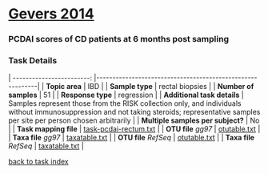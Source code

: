 # [Gevers 2014]( ../docs/gevers.html )
### PCDAI scores of CD patients at 6 months post sampling

### Task Details
| ------------------------: |-----------------------------------------------------------|
| **Topic area**                | IBD                                                |
| **Sample type**               | rectal biopsies                                         |
| **Number of samples**         | 51                                         |
| **Response type**             | regression                                           |
| **Additional task details**              | Samples represent those from the RISK collection only, and individuals without immunosuppression and not taking steroids; representative samples per site per person chosen arbitrarily                                  |
| **Multiple samples per subject?**     | No |
| **Task mapping file**         | [task-pcdai-rectum.txt](../datasets/gevers/task-pcdai-rectum.txt)                                 |
| **OTU file** *gg97*           | [otutable.txt](../datasets/gevers/gg/otutable.txt)                             |
| **Taxa file** *gg97*          | [taxatable.txt](../datasets/gevers/gg/taxatable.txt)                          |
| **OTU file** *RefSeq*         | [otutable.txt](../datasets/gevers/refseq/otutable.txt)                    |
| **Taxa file** *RefSeq*        | [taxatable.txt](../datasets/gevers/refseq/taxatable.txt)                  |


[back to task index](../README.md)